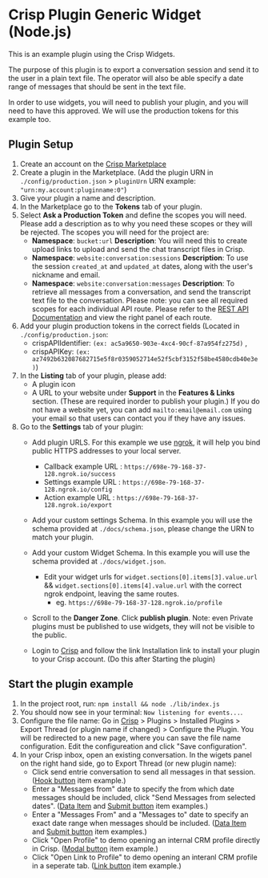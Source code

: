 # Crisp Plugin Generic Widget (Node.js)

This is an example plugin using the Crisp Widgets. 

The purpose of this plugin is to export a conversation session and send it to the user in a plain text file. The operator will also be able specify a date range of messages that should be sent in the text file. 

In order to use widgets, you will need to publish your plugin, and you will need to have this approved. We will use the production tokens for this example too.

## Plugin Setup

1. Create an account on the [Crisp Marketplace](https://marketplace.crisp.chat)
2. Create a plugin in the Marketplace. (Add the plugin URN in `./config/production.json` > `pluginUrn` URN example: `"urn:my.account:pluginname:0"`)
3. Give your plugin a name and description.
4. In the Marketplace go to the **Tokens** tab of your plugin.
5. Select **Ask a Production Token** and define the scopes you will need. Please add a description as to why you need these scopes or they will be rejected. The scopes you will need for the project are:
    * **Namespace**: `bucket:url`                     **Description**: You will need this to create upload links to upload and send the chat transcript files in Crisp.
    * **Namespace**: `website:conversation:sessions`  **Description**: To use the session `created_at` and `updated_at` dates, along with the user's nickname and email.
    * **Namespace**: `website:conversation:messages`  **Description**: To retrieve all messages from a conversation, and send the transcript text file to the conversation. 
  Please note: you can see all required scopes for each individual API route. Please refer to the [REST API Documentation](https://docs.crisp.chat/references/rest-api/v1/) and view the right panel of each route.
6. Add your plugin production tokens in the correct fields (Located in `./config/production.json`: 
     * crispAPIIdentifier: `(ex: ac5a9650-903e-4xc4-90cf-87a954fz275d)` ,
     * crispAPIKey: `(ex: az7492b632087682715e5f8r0359052714e52f5cbf3152f58be4580cdb40e3e)`)
7. In the **Listing** tab of your plugin, please add:
     * A plugin icon
     * A URL to your website under **Support** in the **Features & Links** section. (These are required inorder to publish your plugin.)
  If you do not have a website yet, you can add `mailto:email@email.com` using your email so that users can contact you if they have any issues.
8. Go to the **Settings** tab of your plugin:
    * Add plugin URLS. For this example we use [ngrok](https://ngrok.com), it will help you bind public HTTPS addresses to your local server.
      * Callback example URL : `https://698e-79-168-37-128.ngrok.io/success`
      * Settings example URL : `https://698e-79-168-37-128.ngrok.io/config`
      * Action example URL   : `https://698e-79-168-37-128.ngrok.io/export`

    * Add your custom settings Schema. In this example you will use the schema provided at `./docs/schema.json`, please change the URN to match your plugin. 
    * Add your custom Widget Schema. In this example you will use the schema provided at `./docs/widget.json`.
        * Edit your widget urls for `widget.sections[0].items[3].value.url` && `widget.sections[0].items[4].value.url` with the correct ngrok endpoint, leaving the same routes.
            * eg. `https://698e-79-168-37-128.ngrok.io/profile`

    * Scroll to the **Danger Zone**. Click **publish plugin**. Note: even Private plugins must be published to use widgets, they will not be visible to the public.
    * Login to [Crisp](https://app.crisp.chat) and follow the link Installation link to install your plugin to your Crisp account. (Do this after Starting the plugin)

## Start the plugin example

1. In the project root, run: `npm install && node ./lib/index.js`
2. You should now see in your terminal: `Now listening for events...`. 
3. Configure the file name: Go in [Crisp](https://app.crisp.chat) > Plugins > Installed Plugins > Export Thread (or plugin name if changed) > Configure the Plugin. You will be redirected to a new page, where you can save the file name configuration. Edit the configureation and click "Save configuration".
3. In your Crisp inbox, open an existing conversation. In the wigets panel on the right hand side, go to Export Thread (or new plugin name):
    * Click send entrie conversation to send all messages in that session. ([Hook button](https://docs.crisp.chat/guides/plugins/widgets/generic-widget/#hook-button-item) item example.)
    * Enter a "Messages from" date to specify the from which date messages should be included, click "Send Messages from selected dates". ([Data Item](https://docs.crisp.chat/guides/plugins/widgets/generic-widget/#data-item) and [Submit button](https://docs.crisp.chat/guides/plugins/widgets/generic-widget/#submit-button-item) item examples.)
    * Enter a "Messages From" and a "Messages to" date to specify an exact date range when messages should be included. ([Data Item](https://docs.crisp.chat/guides/plugins/widgets/generic-widget/#data-item) and [Submit button](https://docs.crisp.chat/guides/plugins/widgets/generic-widget/#submit-button-item) item examples.)
    * Click "Open Profile" to demo opening an internal CRM profile directly in Crisp. ([Modal button](https://docs.crisp.chat/guides/plugins/widgets/generic-widget/#modal-button-item) item example.)
    * Click "Open Link to Profile" to demo opening an interanl CRM profile in a seperate tab. ([Link button](https://docs.crisp.chat/guides/plugins/widgets/generic-widget/#link-button-item) item example.)

